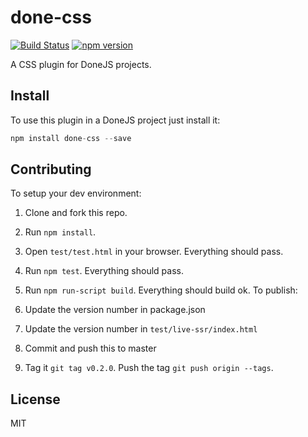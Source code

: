 # done-css

[![Build Status](https://travis-ci.org/donejs/css.svg?branch=worker)](https://travis-ci.org/donejs/css)
[![npm version](https://badge.fury.io/js/done-css.svg)](http://badge.fury.io/js/done-css)

A CSS plugin for DoneJS projects.

## Install

To use this plugin in a DoneJS project just install it:

```js
npm install done-css --save
```

## Contributing

To setup your dev environment:

1. Clone and fork this repo.
2. Run `npm install`.
3. Open `test/test.html` in your browser. Everything should pass.
4. Run `npm test`. Everything should pass.
5. Run `npm run-script build`. Everything should build ok.
To publish:

1. Update the version number in package.json
2. Update the version number in `test/live-ssr/index.html`
3. Commit and push this to master
4. Tag it `git tag v0.2.0`. Push the tag `git push origin --tags`.

## License

MIT

